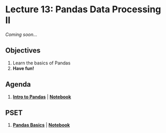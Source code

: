 <!---
{"next":"Lectures_class2/Lecture14.md","title":"Pandas Data Processing II - 7/9"}
-->

# Lecture 13: Pandas Data Processing II

*Coming soon...*

## Objectives

1. Learn the basics of Pandas
2. **Have fun!**

## Agenda

1. **[Intro to Pandas](https://github.com/mottaquikarim/PYTH2/blob/master/src/Topics/intro_pandas.ipynb)** | **[Notebook](https://github.com/mottaquikarim/PYTH2/blob/master/src/Topics/nb/intro_pandas.ipynb)**

## PSET

1. **[Pandas Basics](https://github.com/mottaquikarim/PYTH2/blob/master/src/PSETS/pandas_basics_pset1.md)** | **[Notebook](https://github.com/mottaquikarim/PYTH2/blob/master/src/PSETS/nb/pandas_basics_pset1.ipynb)**
